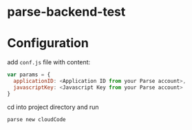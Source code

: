 parse-backend-test
==================

# Configuration

add `conf.js` file with content:
```javascript
var params = {
  applicationID: <Application ID from your Parse account>,
  javascriptKey: <Javascript Key from your Parse account>
}
```

cd into project directory and run
```bash
parse new cloudCode
```